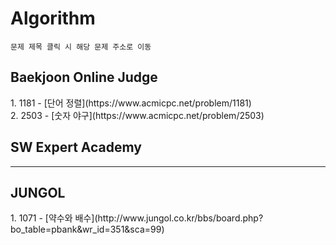 # Algorithm
```
문제 제목 클릭 시 해당 문제 주소로 이동
```
<h2>Baekjoon Online Judge</h2>
1. 1181 - [단어 정렬](https://www.acmicpc.net/problem/1181)</br>
2. 2503 - [숫자 야구](https://www.acmicpc.net/problem/2503)
</hr>
<h2>SW Expert Academy</h2>
<hr/>
<h2>JUNGOL  </h2>
1. 1071 - [약수와 배수](http://www.jungol.co.kr/bbs/board.php?bo_table=pbank&wr_id=351&sca=99)

